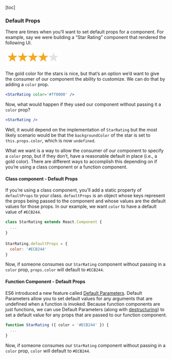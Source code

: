 [toc]

### Default Props

There are times when you’ll want to set default props for a component. For example, say we were building a “Star Rating” component that rendered the following UI.

![Star rating component](./assets/star-rating-component.png)

The gold color for the stars is nice, but that’s an option we’d want to give the consumer of our component the ability to customize. We can do that by adding a `color` prop.

```jsx
<StarRating color='#ff0000' />
```

Now, what would happen if they used our component without passing it a `color` prop?

```jsx
<StarRating />
```

Well, it would depend on the implementation of `StarRating` but the most likely scenario would be that the `backgroundColor` of the star is set to `this.props.color`, which is now `undefined`.

What we want is a way to allow the consumer of our component to specify a `color` prop, but if they don’t, have a reasonable default in place (i.e., a gold color). There are different ways to accomplish this depending on if you’re using a class component or a function component.

#### Class component - Default Props

If you’re using a class component, you’ll add a static property of `defaultProps` to your class. `defaultProps` is an object whose keys represent the props being passed to the component and whose values are the default values for those props. In our example, we want `color` to have a default value of `#ECB244`.

```js
class StarRating extends React.Component {
  ...
}

StarRating.defaultProps = {
  color: '#ECB244'
}
```

Now, if someone consumes our `StarRating` component without passing in a `color` prop, `props.color` will default to `#ECB244`.

#### Function Component - Default Props

ES6 introduced a new feature called [Default Parameters](https://tylermcginnis.com/default-parameters/). Default Parameters allow you to set default values for any arguments that are undefined when a function is invoked. Because function components are just functions, we can use Default Parameters (along with [destructuring](https://tylermcginnis.com/object-array-destructuring/)) to set a default value for any props that are passed to our function component.

```js
function StarRating ({ color = '#ECB244' }) {
  ...
}
```

Now, if someone consumes our `StarRating` component without passing in a `color` prop, `color` will default to `#ECB244`.